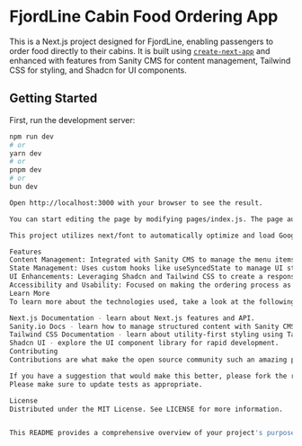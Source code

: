 # FjordLine Cabin Food Ordering App

This is a Next.js project designed for FjordLine, enabling passengers to order food directly to their cabins. It is built using [`create-next-app`](https://github.com/vercel/next.js/tree/canary/packages/create-next-app) and enhanced with features from Sanity CMS for content management, Tailwind CSS for styling, and Shadcn for UI components.

## Getting Started

First, run the development server:

```bash
npm run dev
# or
yarn dev
# or
pnpm dev
# or
bun dev

Open http://localhost:3000 with your browser to see the result.

You can start editing the page by modifying pages/index.js. The page auto-updates as you edit the file.

This project utilizes next/font to automatically optimize and load Google Fonts, ensuring optimal loading times and performance.

Features
Content Management: Integrated with Sanity CMS to manage the menu items, categories, and product details dynamically.
State Management: Uses custom hooks like useSyncedState to manage UI states, ensuring preferences are persistent across sessions.
UI Enhancements: Leveraging Shadcn and Tailwind CSS to create a responsive and visually appealing user interface that enhances the user experience on mobile and desktop devices.
Accessibility and Usability: Focused on making the ordering process as easy and accessible as possible for all users.
Learn More
To learn more about the technologies used, take a look at the following resources:

Next.js Documentation - learn about Next.js features and API.
Sanity.io Docs - learn how to manage structured content with Sanity CMS.
Tailwind CSS Documentation - learn about utility-first styling using Tailwind CSS.
Shadcn UI - explore the UI component library for rapid development.
Contributing
Contributions are what make the open source community such an amazing place to learn, inspire, and create. Any contributions you make are greatly appreciated.

If you have a suggestion that would make this better, please fork the repo and create a pull request. You can also simply open an issue with the tag "enhancement".
Please make sure to update tests as appropriate.

License
Distributed under the MIT License. See LICENSE for more information.


This README provides a comprehensive overview of your project's purpose, the technologies used, and guidance for new contributors, reflecting the specific context of your FjordLine cabin food ordering application.
```
